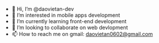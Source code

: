 - 👋 Hi, I’m @daovietan-dev
- 👀 I’m interested in mobile apps development
- 🌱 I’m currently learning front-end development 
- 💞️ I’m looking to collaborate on web devlopment
- 📫 How to reach me on gmail: daovietan0602@gmail.com

<!---
daovietan-dev/daovietan-dev is a ✨ special ✨ repository because its `README.md` (this file) appears on your GitHub profile.
You can click the Preview link to take a look at your changes.
--->
